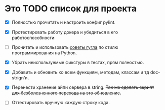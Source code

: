 # Это TODO список для проекта

- [x] Полностью прочитать и настроить конфиг pylint.

- [x] Протестировать работу докера и убедиться в его работоспособности

- [ ] Прочитать и использовать [советы гугла](https://google.github.io/styleguide/pyguide.html) по стилю программирования на Python.

- [x] Убрать неиспользуемые фикстуры в тестах, прям полностью.

- [x] Добавить и обновить ко всем функциям, методам, классам и тд doc-strign'и.

- [x] Перенести хранение айпи сервера в string. ~~Так же сделать скрипт для безболезненного перехода на это обновление.~~

- [ ] Оттестировать вручную каждую строку кода.
